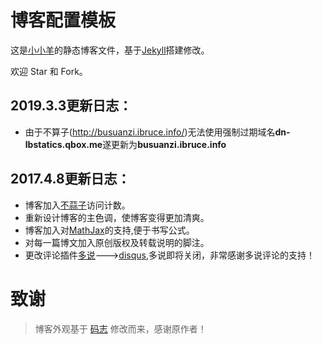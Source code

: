 # 博客配置模板

这是[小小羊](http://yangfangs.github.io/)的静态博客文件，基于[Jekyll](https://jekyllrb.com/)搭建修改。

欢迎 Star 和 Fork。

## 2019.3.3更新日志：

* 由于不算子(http://busuanzi.ibruce.info/)无法使用强制过期域名**dn-lbstatics.qbox.me**遂更新为**busuanzi.ibruce.info**


## 2017.4.8更新日志：

* 博客加入[不蒜子](http://busuanzi.ibruce.info/)访问计数。
* 重新设计博客的主色调，使博客变得更加清爽。
* 博客加入对[MathJax](https://www.mathjax.org/)的支持,便于书写公式。
* 对每一篇博文加入原创版权及转载说明的脚注。
* 更改评论插件[多说](http://dev.duoshuo.com/)--->[disqus](https://disqus.com/),多说即将关闭，非常感谢多说评论的支持！

# 致谢

> 博客外观基于 [码志](http://mazhuang.org/) 修改而来，感谢原作者！



